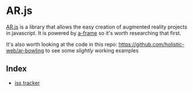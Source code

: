 # AR.js
[AR.js](https://github.com/jeromeetienne/AR.js/blob/master/README.md) is a library that allows the easy creation of augmented reality projects in javascript. It is powered by [a-frame](https://github.com/holistic-web/ar-sandbox/blob/master/web-xr) so it's worth researching that first.

It's also worth looking at the code in this repo: https://github.com/holistic-web/ar-bowling to see some _slightly_ working examples

## Index
- [iss tracker](https://github.com/holistic-web/ar-sandbox/blob/master/ar-js/iss-tracker)
